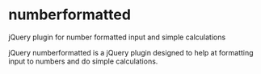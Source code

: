 # numberformatted
jQuery plugin for number formatted input and simple calculations

jQuery numberformatted is a jQuery plugin designed to help at formatting input to numbers and do simple calculations.

